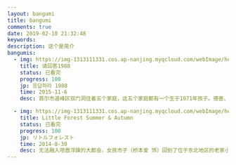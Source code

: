 ```yaml
---
layout: bangumi
title: bangumi
comments: true
date: 2019-02-10 21:32:48
keywords:
description: 这个是简介
bangumis:
  - img: https://img-1313111331.cos.ap-nanjing.myqcloud.com/webImage/hexoWeb/202208081455081.webp
    title: 请回答1988
    status: 已看完
    progress: 100
    jp: 응답하라 1988
    time: 2015-11-6 
    desc: 首尔市道峰区双门洞住着五个家庭，这五个家庭都有一个生于1971年孩子。德善、善宇、东龙、崔泽、正焕，是从小一起长大的好朋友，1988年时他们正处于18岁的青春年华。他们有着共同的兴趣，也有着共同崇拜的偶像，彼此之间还有着暧昧的男女情愫。在那个纯真的年代，他们共同谱写了许多美好的记忆

  - img: https://img-1313111331.cos.ap-nanjing.myqcloud.com/webImage/hexoWeb/202208081514868.jpg
    title: Little Forest Summer & Autumn
    status: 已看完
    progress: 100
    jp: リトルフォレスト
    time: 2014-8-30 
    desc: 无法融入喧嚣浮躁的大都会，女孩市子（桥本爱 饰）回到了位于东北地区的老家小森村，在这个几乎与世隔绝的村落里渡过了宁静岁月。她每日里在稻田里忙活，间或采集季节性的山珍烹饪美食，生活平淡却多彩。某天，一封信件送到市子手中，寄信人竟是五年前某个雪天突然失踪的母亲福子（桐岛加恋 饰）。市子按照母亲留下的菜谱做出道道美味，同时思索着自己对于母亲究竟是怎样的存在。在好友纪子（松冈茉优 饰）和青梅竹马裕太（三浦贵大 饰）的陪伴下，年轻人们度过了漫长的冬天。冰雪消融，新一年的耕作即将开始。此时此刻，市子却对自己的未来产生了迷惑
---
```

